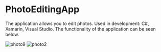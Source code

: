 # PhotoEditingApp
The application allows you to edit photos. Used in development: C#, Xamarin, Visual Studio. The functionality of the application can be seen below.

![photo9](https://user-images.githubusercontent.com/58857042/169345772-dce977d5-dd41-4447-8a72-4b6543b4d54a.jpg)
![photo2](https://user-images.githubusercontent.com/58857042/169345806-56199f56-9bd7-4d32-b0f5-7c90aed77484.jpg)
